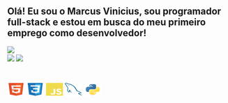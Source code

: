 ## Olá! Eu sou o Marcus Vinicius, sou programador full-stack e estou em busca do meu primeiro emprego como desenvolvedor!
<div align="center">
  <a href="https://github.com/marcussviniciuss">
</div>
<div> 
  <a href="https://www.linkedin.com/in/marcus-vin%C3%ADcius-267756219/" target="_blank"><img src="https://img.shields.io/badge/-LinkedIn-%230077B5?style=for-the-badge&logo=linkedin&logoColor=white" target="_blank"></a> 
</div>

<div>
<source
  srcset="https://github-readme-stats.vercel.app/api?username=marcussviniciuss&show_icons=true&theme=radical"  
/>
<img src="https://github-readme-stats.vercel.app/api?username=marcussviniciuss&show_icons=true&theme=radical">
<img src="https://github-readme-stats.vercel.app/api/top-langs/?username=marcussviniciuss&layout=compact&theme=radical">
</div>

## 
<div style="display: inline_block"><br>
  <img align="center" alt="Marcus-HTML" height="30" width="40" src="https://raw.githubusercontent.com/devicons/devicon/master/icons/html5/html5-original.svg">
  <img align="center" alt="Marcus-CSS" height="30" width="40" src="https://raw.githubusercontent.com/devicons/devicon/master/icons/css3/css3-original.svg">
  <img align="center" alt="Marcus-Js" height="30" width="40" src="https://raw.githubusercontent.com/devicons/devicon/master/icons/javascript/javascript-plain.svg">
  <img align="center" alt="Marcus-mysql" height="30" width="40" src="https://github.com/devicons/devicon/blob/master/icons/mysql/mysql-original.svg">
  <img align="center" alt="Marcus-Python" height="30" width="40" src="https://raw.githubusercontent.com/devicons/devicon/master/icons/python/python-original.svg">
  
</div>
